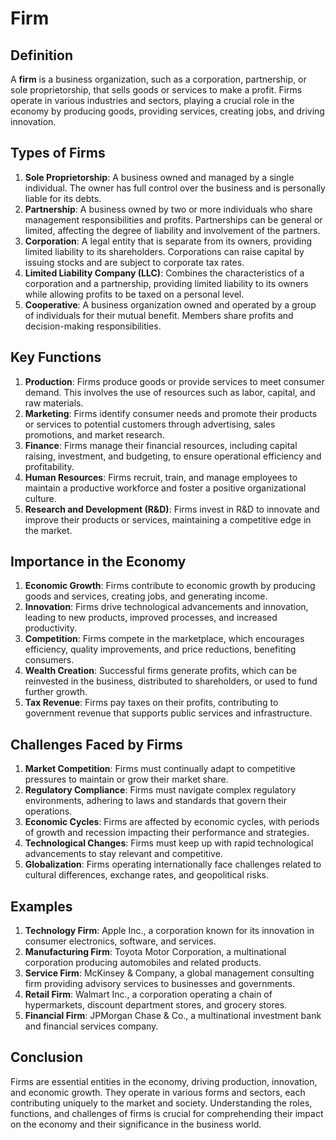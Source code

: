 # Firm

## Definition
A **firm** is a business organization, such as a corporation, partnership, or sole proprietorship, that sells goods or services to make a profit. Firms operate in various industries and sectors, playing a crucial role in the economy by producing goods, providing services, creating jobs, and driving innovation.

## Types of Firms
1. **Sole Proprietorship**: A business owned and managed by a single individual. The owner has full control over the business and is personally liable for its debts.
2. **Partnership**: A business owned by two or more individuals who share management responsibilities and profits. Partnerships can be general or limited, affecting the degree of liability and involvement of the partners.
3. **Corporation**: A legal entity that is separate from its owners, providing limited liability to its shareholders. Corporations can raise capital by issuing stocks and are subject to corporate tax rates.
4. **Limited Liability Company (LLC)**: Combines the characteristics of a corporation and a partnership, providing limited liability to its owners while allowing profits to be taxed on a personal level.
5. **Cooperative**: A business organization owned and operated by a group of individuals for their mutual benefit. Members share profits and decision-making responsibilities.

## Key Functions
1. **Production**: Firms produce goods or provide services to meet consumer demand. This involves the use of resources such as labor, capital, and raw materials.
2. **Marketing**: Firms identify consumer needs and promote their products or services to potential customers through advertising, sales promotions, and market research.
3. **Finance**: Firms manage their financial resources, including capital raising, investment, and budgeting, to ensure operational efficiency and profitability.
4. **Human Resources**: Firms recruit, train, and manage employees to maintain a productive workforce and foster a positive organizational culture.
5. **Research and Development (R&D)**: Firms invest in R&D to innovate and improve their products or services, maintaining a competitive edge in the market.

## Importance in the Economy
1. **Economic Growth**: Firms contribute to economic growth by producing goods and services, creating jobs, and generating income.
2. **Innovation**: Firms drive technological advancements and innovation, leading to new products, improved processes, and increased productivity.
3. **Competition**: Firms compete in the marketplace, which encourages efficiency, quality improvements, and price reductions, benefiting consumers.
4. **Wealth Creation**: Successful firms generate profits, which can be reinvested in the business, distributed to shareholders, or used to fund further growth.
5. **Tax Revenue**: Firms pay taxes on their profits, contributing to government revenue that supports public services and infrastructure.

## Challenges Faced by Firms
1. **Market Competition**: Firms must continually adapt to competitive pressures to maintain or grow their market share.
2. **Regulatory Compliance**: Firms must navigate complex regulatory environments, adhering to laws and standards that govern their operations.
3. **Economic Cycles**: Firms are affected by economic cycles, with periods of growth and recession impacting their performance and strategies.
4. **Technological Changes**: Firms must keep up with rapid technological advancements to stay relevant and competitive.
5. **Globalization**: Firms operating internationally face challenges related to cultural differences, exchange rates, and geopolitical risks.

## Examples
1. **Technology Firm**: Apple Inc., a corporation known for its innovation in consumer electronics, software, and services.
2. **Manufacturing Firm**: Toyota Motor Corporation, a multinational corporation producing automobiles and related products.
3. **Service Firm**: McKinsey & Company, a global management consulting firm providing advisory services to businesses and governments.
4. **Retail Firm**: Walmart Inc., a corporation operating a chain of hypermarkets, discount department stores, and grocery stores.
5. **Financial Firm**: JPMorgan Chase & Co., a multinational investment bank and financial services company.

## Conclusion
Firms are essential entities in the economy, driving production, innovation, and economic growth. They operate in various forms and sectors, each contributing uniquely to the market and society. Understanding the roles, functions, and challenges of firms is crucial for comprehending their impact on the economy and their significance in the business world.
